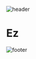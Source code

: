 ![header](https://capsule-render.vercel.app/api?type=wave&color=timeGradient)
# Ez
![footer](https://capsule-render.vercel.app/api?type=wave&color=timeGradient&section=footer)
